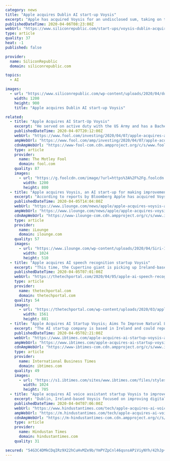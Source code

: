 ```yaml
---
category: news
title: "Apple acquires Dublin AI start-up Voysis"
excerpt: "Apple has acquired Voysis for an undisclosed sum, taking on the start-up's deep domain, brand-specific intelligent voice technology."
publishedDateTime: 2020-04-06T08:23:00Z
webUrl: "https://www.siliconrepublic.com/start-ups/voysis-dublin-acquired-apple-ai-machine-learning"
type: article
quality: 37
heat: -1
published: false

provider:
  name: SiliconRepublic
  domain: siliconrepublic.com

topics:
  - AI

images:
  - url: "https://www.siliconrepublic.com/wp-content/uploads/2020/04/dublin.png"
    width: 1200
    height: 900
    title: "Apple acquires Dublin AI start-up Voysis"

related:
  - title: "Apple Acquires AI Start-Up Voysis"
    excerpt: "He served on active duty with the US Army and has a Bachelor's degree in accounting. Follow @dannyvena Apple (NASDAQ:AAPL) has acquired Voysis, an artificial intelligence (AI) start-up focused on helping systems provide better responses to voice commands. Bloomberg reported the acquisition on Friday. The most obvious application would be to ..."
    publishedDateTime: 2020-04-07T20:12:00Z
    webUrl: "https://www.fool.com/investing/2020/04/07/apple-acquires-ai-start-up-voysis.aspx"
    ampWebUrl: "https://www.fool.com/amp/investing/2020/04/07/apple-acquires-ai-start-up-voysis.aspx"
    cdnAmpWebUrl: "https://www-fool-com.cdn.ampproject.org/c/s/www.fool.com/amp/investing/2020/04/07/apple-acquires-ai-start-up-voysis.aspx"
    type: article
    provider:
      name: The Motley Fool
      domain: fool.com
    quality: 87
    images:
      - url: "https://g.foolcdn.com/image/?url=https%3A%2F%2Fg.foolcdn.com%2Feditorial%2Fimages%2F567147%2Fgirl-using-a-smart-phone-voice-recognition.jpg&w=1200&op=resize"
        width: 1200
        height: 800
  - title: "Apple acquires Voysis, an AI start-up for making improvements to Siri"
    excerpt: "According to reports by Bloomberg Apple has acquired Voysis which is an AI startup for making improvements to Siri. Voysis is a platform that offers a better understanding of the natural language for digital assistants. Voysis helps online voice assistants and improves them to help users in online shopping applications. It helps to interpret ..."
    publishedDateTime: 2020-04-05T14:04:00Z
    webUrl: "https://www.ilounge.com/news/apple/apple-acquires-voysis-an-ai-start-up-for-making-improvements-to-siri"
    ampWebUrl: "https://www.ilounge.com/news/apple/apple-acquires-voysis-an-ai-start-up-for-making-improvements-to-siri/amp"
    cdnAmpWebUrl: "https://www-ilounge-com.cdn.ampproject.org/c/s/www.ilounge.com/news/apple/apple-acquires-voysis-an-ai-start-up-for-making-improvements-to-siri/amp"
    type: article
    provider:
      name: iLounge
      domain: ilounge.com
    quality: 57
    images:
      - url: "https://www.ilounge.com/wp-content/uploads/2020/04/Siri-1024x510.png"
        width: 1024
        height: 510
  - title: "Apple acquires AI speech recognition startup Voysis"
    excerpt: "This time, the Cupertino giant is picking up Ireland-based AI startup Voysis. Voysis works specifically in the speech recognition domain, and develops tech that makes its easier for digital voice assistants to understand a user’s natural language. No details are available on the acquisition, with Apple issuing its usual statement."
    publishedDateTime: 2020-04-05T07:01:00Z
    webUrl: "https://thetechportal.com/2020/04/05/apple-ai-speech-recognition-voysis-acquisition/"
    type: article
    provider:
      name: thetechportal.com
      domain: thetechportal.com
    quality: 54
    images:
      - url: "https://thetechportal.com/wp-content/uploads/2020/03/apple-store-new-the-tech-portal.jpg"
        width: 1561
        height: 881
  - title: "Apple Acquires AI Startup Voysis; Aims To Improve Natural Language Recognition For Siri"
    excerpt: "The AI startup company is based in Ireland and could reportedly help the company improve Siri Apple has not yet revealed its plan with Voysis but tech enthusiasts believe it has something to do with Apple's digital assistant Amid the COVID-19 pandemic,"
    publishedDateTime: 2020-04-05T02:21:00Z
    webUrl: "https://www.ibtimes.com/apple-acquires-ai-startup-voysis-aims-improve-natural-language-recognition-siri-2952659"
    ampWebUrl: "https://www.ibtimes.com/apple-acquires-ai-startup-voysis-aims-improve-natural-language-recognition-siri-2952659?amp=1"
    cdnAmpWebUrl: "https://www-ibtimes-com.cdn.ampproject.org/c/s/www.ibtimes.com/apple-acquires-ai-startup-voysis-aims-improve-natural-language-recognition-siri-2952659?amp=1"
    type: article
    provider:
      name: International Business Times
      domain: ibtimes.com
    quality: 49
    images:
      - url: "https://s1.ibtimes.com/sites/www.ibtimes.com/files/styles/full/public/2019/12/18/apples-homepod-a-smart-home-device-developed-by.jpg"
        width: 1024
        height: 705
  - title: "Apple acquires AI voice assistant startup Voysis to improve Siri’s natural language"
    excerpt: "Dublin, Ireland-based Voysis focused on improving digital assistants inside online shopping apps, so the software could respond more accurately to voice commands from users."
    publishedDateTime: 2020-04-04T07:06:00Z
    webUrl: "https://www.hindustantimes.com/tech/apple-acquires-ai-voice-assistant-startup-voysis-to-improve-siri-s-natural-language/story-Sd8T2gTpctb7iVLb4vHmVI.html"
    ampWebUrl: "https://m.hindustantimes.com/tech/apple-acquires-ai-voice-assistant-startup-voysis-to-improve-siri-s-natural-language/story-Sd8T2gTpctb7iVLb4vHmVI_amp.html"
    cdnAmpWebUrl: "https://m-hindustantimes-com.cdn.ampproject.org/c/s/m.hindustantimes.com/tech/apple-acquires-ai-voice-assistant-startup-voysis-to-improve-siri-s-natural-language/story-Sd8T2gTpctb7iVLb4vHmVI_amp.html"
    type: article
    provider:
      name: Hindustan Times
      domain: hindustantimes.com
    quality: 31

secured: "54G3C4DMkCDqIRz9X22hCuHvMZe9b/YmPYZpCnl46qsnsAPiViyNYh/42hJp+fYoHNDEkphOWIEIqZzLvPLrW9lilKFk/nD1l7VWUOUQD6JqkHSZLbn1KJutDouVRefQPaaTl61KQOqKshGgbIbfhylwwWqvJ0pT9SdmhbniCtScacnYdmAPhNUJ4SFpLmgjX92LbdGo46RgdC6dIxeO8ajDlZda4w7/d0i6wandnjYDZdDEpuHmxVijqs+d5ioJZkNW2+wmV6A87ycDl377o87lLFRdctAqVbU8w6yjNfXPZ2wmrEumu/9NvvaM9Z9rabpbLToTKWVdmip6E1prOmaGv8OGaOesxFteApfzXoDAj8GhFaKIvSN8s+CDDXJHdgZ6NYva+5jJH1VsLFSe9tBb1RpQgWqWUAFBWs2QcNei4sFDnQ4vx8YnxK7cCB2D3ZZzp1g1KZ2kzlIlx2GmhPFdw6CHYYalYwFj973oMjg=;h7w4lHz3tP7MZST0sVX6DA=="
---
```


